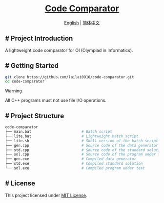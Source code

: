 <h1 align="center">
  <a href="https://www.lailai.one/docs/contest/personal/code-comparator">Code Comparator</a>
</h1>
<p align="center">
  <a href="README.md">English</a> | <a href="README.zh-Hans.md">简体中文</a>
</p>

## # Project Introduction

A lightweight code comparator for OI (Olympiad in Informatics).

## # Getting Started

```bash
git clone https://github.com/lailai0916/code-comparator.git
cd code-comparator
```

> [!Warning]
> All C++ programs must not use file I/O operations.

## # Project Structure

```bash
code-comparator
├── main.bat                       # Batch script
├── lite.bat                       # Lightweight batch script
├── lite.sh                        # Shell version of the batch script
├── gen.cpp                        # Source code of the data generator
├── std.cpp                        # Source code of the standard solution
├── sol.cpp                        # Source code of the program under test
├── gen.exe                        # Compiled data generator
├── std.exe                        # Compiled standard solution
└── sol.exe                        # Compiled program under test
```

## # License

This project licensed under [MIT License](LICENSE).
